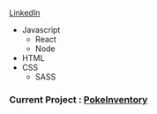 [LinkedIn](bit.ly/3zCZQoU)


- Javascript 
  - React
  - Node
- HTML
- CSS
  - SASS

### Current Project : [PokeInventory](https://github.com/maryPopplns/inventory_application)
